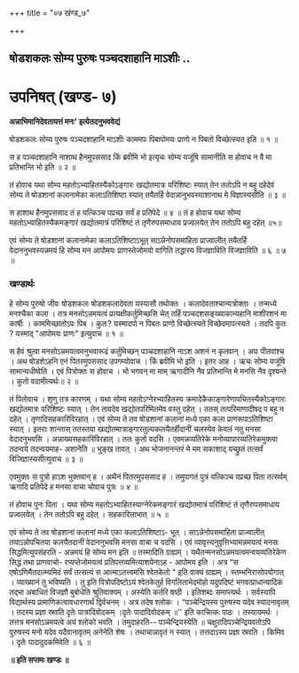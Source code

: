 +++
title = "०७ खंण्ड_७"

+++


## षोडशकलः सोम्य पुरुषः पञ्चदशाहानि माऽशीः ..

# **उपनिषत् (खण्ड- ७)**

**अन्नाभिमानिदेवतायत्तं मनः' इत्येतदनुभववेद्यं**

षोडशकलः सोम्य पुरुषः पञ्चदशाहानि माऽशीः काममपः पिबापोमयः प्राणो न पिबतो विच्छेत्स्यत इति ॥ १ ॥

स ह पञ्चदशाहानि नाशाथ हैनमुपससाद किं ब्रवीमि भो इत्यृचः सोम्य यजूंषि सामानीति स होवाच न वै मा प्रतिभान्ति भो इति ॥ २ ॥

तं होवाच यथा सोम्य महतोऽभ्याहितस्यैकोऽङ्गारः खद्योतमात्रः परिशिष्टः स्यात् तेन ततोऽपि न बहु दहेदेवं सोम्य ते षोडशानां कलानामेका कलाऽतिशिष्टा स्यात् तयैतर्हि वेदान्नानुभवस्याशानाथ मे विज्ञास्यसीति ॥ ३ ॥

स हाशाथ हैनमुपससाद तं ह यत्किञ्च पप्रच्छ सर्वं ह प्रतिपेदे ॥ ४ ॥ तं ह होवाच यथा सोम्य महतोऽभ्याहितस्यैकमङ्गारं खद्योतमात्रं परिशिष्टं तं तृणैरुपसमाधाय प्रज्वलयेत् तेन ततोऽपि बहु दहेत् ॥५॥

एवं सोम्य ते षोडशानां कलानामेका कलाऽतिशिष्टाऽभूत् साऽन्नेनोपसमाहिता प्राज्वालीत् तयैतर्हि वेदाननुभवस्यन्नमयं हि सोम्य मन आपोमयः प्राणस्तेजोमयो वागिति तद्धास्य विजज्ञाविति विजज्ञाविति ॥ ६ ॥ ७ ॥

### **खण्डार्थः**

हे सोम्य पुरुषो जीवः षोडशकलः षोडशकलादेवता यस्यासौ तथोक्तः । कलादेवताश्चान्यत्रोक्ताः । तन्मध्ये मनश्चैका कला । तत्र मनसोऽन्नमयत्वं प्रत्यक्षीकर्तुमिच्छसि चेत् तर्हि पञ्चदशसङ्ख्याकान्यहानि माशीरशनं मा कार्षीः । काममिच्छातोऽपः पिब । कुतः? यस्मादपो न पिबतः प्राणो विच्छेत्स्यते विच्छेदमापत्स्यते । तदपि कुतः ? यस्माद् "आपोमयः प्राणः" इत्युवाच ॥ १ ॥

स हैवं श्रुत्वा मनसोऽन्नमयत्वमनुभवारूढं कर्तुमिच्छन् पञ्चदशाहानि नाऽश अशनं न कृतवान् । अपः पीतवांश्च । अथ षोडशेऽहनि एनं पितरमुपससाद उपगम्योवाच । किं ब्रवीमि भो इति । इतर आह । ऋचः सोम्य यजूंषि सामान्यधीष्वेति । एवं पित्रोक्तः स होवाच । भो भगवन् मा माम् ऋगादीनि नैव प्रतिभान्ति मे मनसि नैव दृश्यन्ते । कुतो वदामीत्यर्थः॥ २ ॥

तं पितोवाच । शृणु तत्र कारणम् । यथा सोम्य महतोऽग्नेरभ्याहितस्य क्रमादेकैकाङ्गारेणापचितस्यैकोऽङ्गारः खद्योतमात्रः परिशिष्टः स्यात् । तेन तावदेव खद्योतपरिमितमेव वस्तु दहेत् । ततस् तत्परिमाणादीषद प बहु न दहेत् । तृणादिसहकारिविरहात् । एवं सोम्य ते तव षोडशानां कलानां मध्ये एका कला प्राणरूपाऽतिशिष्टा स्यात् । इतराः शान्तास् ततस्तया खद्योतमात्राङ्गारतुल्यकलयैतर्हीदानीं चलस्येव केवलं नतु मनसा वेदादनुभवसि । अन्नाख्यसहकारिविरहात् । ततः कुतो वदसि । एवमन्नव्यतिरेके मनोव्यापारव्यतिरेकमुक्त्वा तदन्वये तदन्वयमाह- अशानेति ॥ भुङ्ख तावत् । अथ भोजनानन्तरं मे मम सकाशाद् यच्छ्रुतं तत्सर्वं विजिज्ञास्यसीत्युवाच ॥ ३ ॥

एवमुक्तः स पुत्रो हाऽश भुक्तवान् ह । अथैनं पितरमुपससाद ह । तमुपागतं पुत्रं यत्किञ्च पप्रच्छ पिता तत्सर्वम् ऋगादि प्रतिपेदे ह मनसा वाचा चोवाच पुत्रः ॥ ४ ॥

तं होवाच पुनः पिता । यथा सोम्य महतोऽभ्याहितस्याग्नेरेकमङ्गारं खद्योतमात्रं परिशिष्टं तं तृणैरुपसमाधाय प्रज्वलयेत् । तेन ततोऽपि बहु दहेत् । सहकारिलाभात् ॥ ५ ॥

एवं सोम्य ते तव षोडशानां कलानां मध्ये एका कलाऽतिशिष्टाऽ- भूत् । साऽन्नेनोपसमाहिता प्राज्वालीत् तयाऽन्नोपचितया कलयैतदानीं वेदाननुभवसि मनसा वाचा च वदसि । एवं व्यावृत्त्यनुवृत्तिभ्यामन्नमयत्वं मनसः सिद्धमित्युपसंहरति - अन्नमयं हि सोम्य मन इति ॥ तस्मादिति ग्राह्यम् । यथैतन्मनसोऽन्नमयत्वमन्वयव्यतिरेकेण सिद्धं तथा प्राणवाचो- रप्यप्तेजोमयत्वं प्रतिपत्तव्यमित्याशयेनाऽह - आपोमय इति । अत्र “स एषोऽणिमैतदात्म्यमिदं सर्वं तत्सत्यं स आत्माऽतत्त्वमसि श्वेतकेतो " इति वाक्यं ग्राह्यम् । स्तम्भनिरासोपयोगात् । व्याख्यानं तु भविष्यति । तु इति पित्रोपदिष्टोऽयं श्वेतकेतुर्ह विगलिताभेदमोहो यदुपदिष्टं भगवत्प्राधान्यादिकं तद्भा अबाधितं विजज्ञौ बुबोधेति श्रुतिवाक्यम् । अस्येति कर्तरि षष्ठी । इतिशब्दः समाप्त्यर्थः । सर्वस्यापि विद्यार्थस्य प्रामाणिकत्वावधारणार्थं द्विर्वचनम् । अत्र तदेष श्लोकः । “पञ्चेन्द्रियस्य पुरुषस्य यदेव स्यादनावृतम् । तदस्य प्रज्ञा स्रवति दृतेः पात्रादिवोदकम् ।दृतेः पादादिवोदकम् ॥'' इति काचित्कः पाठः । तस्यायमर्थः । तत्तत्र मनसोऽन्नमयत्वे अयं श्लोको भवति । तमुदाहरति-- पञ्चेन्द्रियस्येति ॥ चक्षुरादिपञ्चेन्द्रियवतोऽपि पुरुषस्य मनो यदेव यदैवानावृतम् अनेनेति शेषः । तथाचान्नावृतं न स्यात् । तत्तदाऽस्य प्रज्ञा स्रवति । किमिव । दृतेः पादादुदकमिवेति ॥ ६ ॥

**॥ इति सप्तमः खण्डः ॥**

